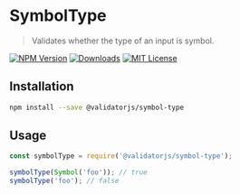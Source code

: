# SymbolType

> Validates whether the type of an input is symbol.

[![NPM Version](https://img.shields.io/npm/v/@validatorjs/symbol-type.svg)](https://www.npmjs.com/package/@validatorjs/symbol-type)
[![Downloads](https://img.shields.io/npm/dt/@validatorjs/symbol-type.svg)](https://www.npmjs.com/package/@validatorjs/symbol-type)
[![MIT License](https://img.shields.io/npm/l/@validatorjs/symbol-type.svg)](../../LICENSE)

## Installation

```bash
npm install --save @validatorjs/symbol-type
```

## Usage

```js
const symbolType = require('@validatorjs/symbol-type');

symbolType(Symbol('foo')); // true
symbolType('foo'); // false
```
